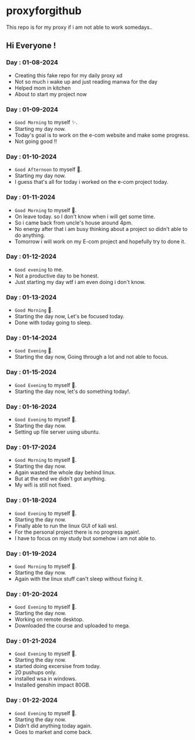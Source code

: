 # proxyforgithub
This repo is for my proxy if i am not able to work somedays..

## Hi Everyone !

### Day : 01-08-2024
- Creating this fake repo for my daily proxy xd
- Not so much i wake up and just reading manwa for the day
- Helped mom in kitchen
- About to start my project now

### Day : 01-09-2024
- `Good Morning` to myself ✨.
- Starting my day now.
- Today's goal is to work on the e-com website and make some progress.
- Not going good !!
### Day : 01-10-2024
- `Good Afternoon` to myself 💫.
- Starting my day now.
- I guess that's all for today i worked on the e-com project today.
### Day : 01-11-2024
- `Good Morning` to myself 💚.
- On leave today. so I don't know when i will get some time.
- So i came back from uncle's house around 4pm.
- No energy after that i am busy thinking about a project so didn't able to do anything.
- Tomorrow i will work on my E-com project and hopefully 
try to done it.
### Day : 01-12-2024
- `Good evening` to me.
- Not a productive day to be honest.
- Just starting my day wtf i am even doing i don't know.
### Day : 01-13-2024
- `Good Morning` 💚.
- Starting the day now, Let's be focused today.
- Done with today going to sleep.
### Day : 01-14-2024
- `Good Evening` 💚.
- Starting the day now, Going through a lot and not able to focus.
### Day : 01-15-2024
- `Good Evening` to myself 💌.
- Starting the day now, let's do something today!.
### Day : 01-16-2024
- `Good Evening` to myself 💌.
- Starting the day now.
- Setting up file server using ubuntu.
### Day : 01-17-2024
- `Good Morning` to myself 💙.
- Starting the day now.
- Again wasted the whole day behind linux.
- But at the end we didn't got anything.
- My wifi is still not fixed.
### Day : 01-18-2024
- `Good Evening` to myself 💙.
- Starting the day now.
- Finally able to run the linux GUI of kali wsl.
- For the personal project there is no progress again!.
- I have to focus on my study but somehow i am not able to.
### Day : 01-19-2024
- `Good Morning` to myself 🥗.
- Starting the day now.
- Again with the linux stuff can't sleep without fixing it.
### Day : 01-20-2024
- `Good Evening` to myself 💙.
- Starting the day now.
- Working on remote desktop.
- Downloaded the course and uploaded to mega.
### Day : 01-21-2024
- `Good Evening` to myself 💙.
- Starting the day now.
- started doing excersise from today.
- 20 pushups only.
- installed wsa in windows.
- Installed genshin impact 80GB.
### Day : 01-22-2024
- `Good Evening` to myself 💙.
- Starting the day now.
- Didn't did anything today again.
- Goes to market and come back.
